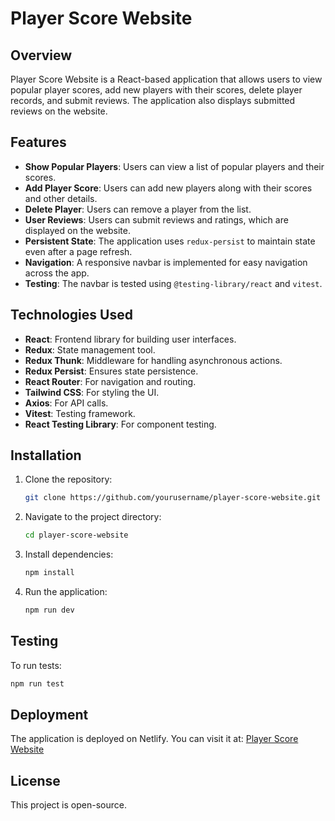 # Player Score Website

## Overview
Player Score Website is a React-based application that allows users to view popular player scores, add new players with their scores, delete player records, and submit reviews. The application also displays submitted reviews on the website.

## Features
- **Show Popular Players**: Users can view a list of popular players and their scores.
- **Add Player Score**: Users can add new players along with their scores and other details.
- **Delete Player**: Users can remove a player from the list.
- **User Reviews**: Users can submit reviews and ratings, which are displayed on the website.
- **Persistent State**: The application uses `redux-persist` to maintain state even after a page refresh.
- **Navigation**: A responsive navbar is implemented for easy navigation across the app.
- **Testing**: The navbar is tested using `@testing-library/react` and `vitest`.

## Technologies Used
- **React**: Frontend library for building user interfaces.
- **Redux**: State management tool.
- **Redux Thunk**: Middleware for handling asynchronous actions.
- **Redux Persist**: Ensures state persistence.
- **React Router**: For navigation and routing.
- **Tailwind CSS**: For styling the UI.
- **Axios**: For API calls.
- **Vitest**: Testing framework.
- **React Testing Library**: For component testing.

## Installation
1. Clone the repository:
   ```sh
   git clone https://github.com/yourusername/player-score-website.git
   ```
2. Navigate to the project directory:
   ```sh
   cd player-score-website
   ```
3. Install dependencies:
   ```sh
   npm install
   ```
4. Run the application:
   ```sh
   npm run dev
   ```

## Testing
To run tests:
```sh
npm run test
```

## Deployment
The application is deployed on Netlify. You can visit it at:
[Player Score Website](https://playerscore.netlify.app/)

## License
This project is open-source.


